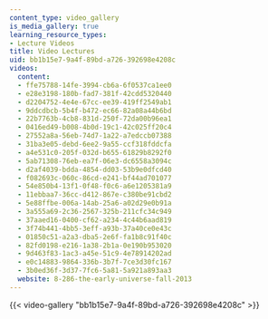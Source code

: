 ```yaml
---
content_type: video_gallery
is_media_gallery: true
learning_resource_types:
- Lecture Videos
title: Video Lectures
uid: bb1b15e7-9a4f-89bd-a726-392698e4208c
videos:
  content:
  - ffe75788-14fe-3994-cb6a-6f0537ca1ee0
  - e28e3198-180b-fad7-381f-42cdd5320440
  - d2204752-4e4e-67cc-ee39-419ff2549ab1
  - 9ddcdbcb-5b4f-b472-ec66-82a08a44b6bd
  - 22b7763b-4cb8-831d-250f-72da00b96ea1
  - 0416ed49-b008-4b0d-19c1-42c025ff20c4
  - 27552a8a-56eb-74d7-1a22-a7edccb07388
  - 31ba3e05-debd-6ee2-9a55-ccf318fddcfa
  - a4e531c0-205f-032d-b655-61829b8292f0
  - 5ab71308-76eb-ea7f-06e3-dc6558a3094c
  - d2af4039-bdda-4854-dd03-53b9e0dfcd40
  - f082693c-060c-86cd-e241-bf44ad701077
  - 54e850b4-13f1-0f48-f0c6-a6e1205381a9
  - 11ebbaa7-36cc-d412-867e-c380be91cbd2
  - 5e88ffbe-006a-14ab-25a6-a02d29e0b91a
  - 3a555a69-2c36-2567-325b-211cfc34c949
  - 37aaed16-0400-cf62-a234-4c44b6aad819
  - 3f74b441-4bb5-3eff-a93b-37a40ce0e43c
  - 01850c51-a2a3-dba5-2e6f-fa1b8c91f40c
  - 82fd0198-e216-1a38-2b1a-0e190b953020
  - 9d463f83-1ac3-a45e-51c9-4e78914202ad
  - e0c14883-9864-336b-3b7f-7ce3d30fc167
  - 3b0ed36f-3d37-7fc6-5a81-5a921a893aa3
  website: 8-286-the-early-universe-fall-2013
---
```



{{< video-gallery "bb1b15e7-9a4f-89bd-a726-392698e4208c" >}}

